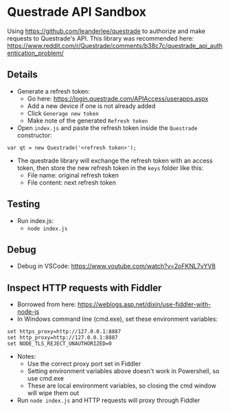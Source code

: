 # Questrade API Sandbox

Using https://github.com/leanderlee/questrade to authorize and make requests to Questrade's API. This library was recommended here: https://www.reddit.com/r/Questrade/comments/b38c7c/questrade_api_authentication_problem/

## Details

* Generate a refresh token:
  * Go here: https://login.questrade.com/APIAccess/userapps.aspx
  * Add a new device if one is not already added
  * Click `Generage new token`
  * Make note of the generated `Refresh token`
* Open `index.js` and paste the refresh token inside the `Questrade` constructor:
```
var qt = new Questrade('<refresh token>');
```
* The questrade library will exchange the refresh token with an access token, then store the new refresh token in the `keys` folder like this:
  * File name: original refresh token
  * File content: next refresh  token

## Testing
* Run index.js:
  * `node index.js`

## Debug
* Debug in VSCode: https://www.youtube.com/watch?v=2oFKNL7vYV8

## Inspect HTTP requests with Fiddler
* Borrowed from here: https://weblogs.asp.net/dixin/use-fiddler-with-node-js
* In Windows command line (cmd.exe), set these environment variables:
```
set https_proxy=http://127.0.0.1:8887
set http_proxy=http://127.0.0.1:8887
set NODE_TLS_REJECT_UNAUTHORIZED=0
```
* Notes:
  * Use the correct proxy port set in Fiddler
  * Setting environment variables above doesn't work in Powershell, so use cmd.exe
  * These are local environment variables, so closing the cmd window will wipe them out
* Run `node index.js` and HTTP requests will proxy through Fiddler
